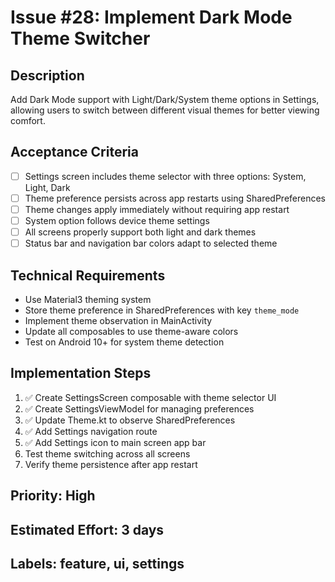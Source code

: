 # Issue #28: Implement Dark Mode Theme Switcher

## Description
Add Dark Mode support with Light/Dark/System theme options in Settings, allowing users to switch between different visual themes for better viewing comfort.

## Acceptance Criteria
- [ ] Settings screen includes theme selector with three options: System, Light, Dark
- [ ] Theme preference persists across app restarts using SharedPreferences
- [ ] Theme changes apply immediately without requiring app restart
- [ ] System option follows device theme settings
- [ ] All screens properly support both light and dark themes
- [ ] Status bar and navigation bar colors adapt to selected theme

## Technical Requirements
- Use Material3 theming system
- Store theme preference in SharedPreferences with key `theme_mode`
- Implement theme observation in MainActivity
- Update all composables to use theme-aware colors
- Test on Android 10+ for system theme detection

## Implementation Steps
1. ✅ Create SettingsScreen composable with theme selector UI
2. ✅ Create SettingsViewModel for managing preferences
3. ✅ Update Theme.kt to observe SharedPreferences
4. ✅ Add Settings navigation route
5. ✅ Add Settings icon to main screen app bar
6. Test theme switching across all screens
7. Verify theme persistence after app restart

## Priority: High
## Estimated Effort: 3 days
## Labels: feature, ui, settings